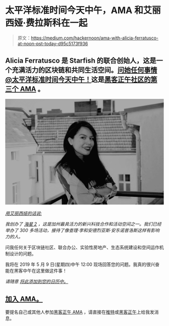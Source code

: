 # 太平洋标准时间今天中午，AMA 和艾丽西娅·费拉斯科在一起

> 原文：<https://medium.com/hackernoon/ama-with-alicia-ferratusco-at-noon-pst-today-d95c5173f936>

## Alicia Ferratusco 是 Starfish 的联合创始人，这是一个充满活力的区块链和共同生活空间。[问她任何事情@太平洋标准时间今天中午！](https://community.hackernoon.com/t/i-am-alicia-ferratusco-realaliciafe-founder-of-starfish-network-ask-me-anything-5-9-noon-pst/2417)这是[黑客正午社区的](https://community.hackernoon.com/)[第三个 AMA](https://community.hackernoon.com/c/ama) 。

![](img/1c285230d4d931468060bce6a63462eb.png)

[*用艾丽西娅的话说:*](https://community.hackernoon.com/t/i-am-jeff-atwood-codinghorror-co-founder-of-stack-overflow-and-discourse-ask-me-anything-4-8-noon-pst/1800)

*我创办了* [*海星 2*](https://www.starfish.network/) *，这是加州最具活力的新兴科技合作和活动空间之一。我们已经举办了 300 多场活动，接待了像查理·李和安德烈亚斯·安东诺普洛斯这样有影响力的人。*

问我任何关于区块链社区、联合办公、实验性房地产、生态系统建设和空间运作机制设计的问题。

我将在 2019 年 5 月 9 日(星期四)中午 12:00 现场回答您的问题。我真的很兴奋能在黑客中午在这里做这件事！

*请随意* [*将此添加到您的日历中。*](https://calendar.google.com/event?action=TEMPLATE&tmeid=NDYzMWxicnE2dTFjY2hxYzY4YnJja3RnZ2wgYWxpY2lhQHN0YXJmaXNoLm5ldHdvcms&tmsrc=alicia%40starfish.network)

## [加入 AMA。](https://community.hackernoon.com/t/i-am-alicia-ferratusco-realaliciafe-founder-of-starfish-network-ask-me-anything-5-9-noon-pst/2417)

要提名自己或其他人参加[黑客正午 AMA](https://community.hackernoon.com/c/ama) ，请直接在[推特](https://twitter.com/DavidSmooke)或[黑客正午](https://community.hackernoon.com/u/David)上给我发消息。